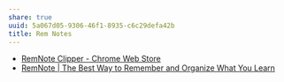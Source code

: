 ```yaml
---
share: true
uuid: 5a067d05-9306-46f1-8935-c6c29defa42b
title: Rem Notes
---
```

* [RemNote Clipper - Chrome Web Store](https://chrome.google.com/webstore/detail/remnote-clipper/ohidiiabdhnlgcaidgndbdbjlhngeboj)
* [RemNote | The Best Way to Remember and Organize What You Learn](https://www.remnote.io/)
